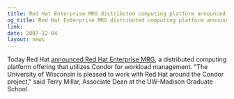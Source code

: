 ```yaml
---
title: Red Hat Enterprise MRG distributed computing platform announced
og_title: Red Hat Enterprise MRG distributed computing platform announced
link: 
date: 2007-12-04
layout: news
---
```


Today Red Hat <a href="http://www.redhat.com/about/news/prarchive/2007/mrg.html" data-proofer-ignore>announced Red Hat Enterprise MRG</a>, a distributed computing platform offering that utilizes Condor for workload management.  "The University of Wisconsin is pleased to work with Red Hat around the Condor project," said Terry Millar, Associate Dean at the UW-Madison Graduate School.
